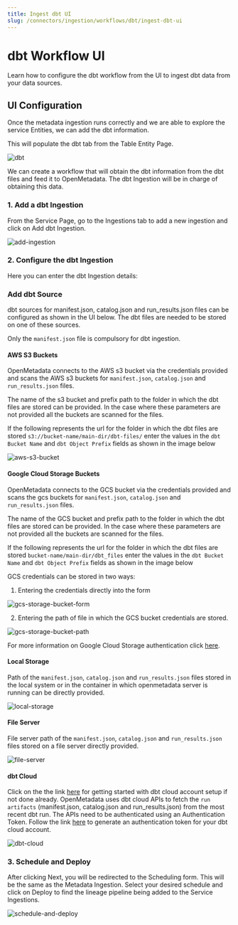 ```yaml
---
title: Ingest dbt UI
slug: /connectors/ingestion/workflows/dbt/ingest-dbt-ui
---
```


# dbt Workflow UI
Learn how to configure the dbt workflow from the UI to ingest dbt data from your data sources.

## UI Configuration

Once the metadata ingestion runs correctly and we are able to explore the service Entities, we can add the dbt information.

This will populate the dbt tab from the Table Entity Page.

<Image src="/images/openmetadata/ingestion/workflows/dbt/dbt-features/dbt-query.png" alt="dbt" caption="dbt"/>

We can create a workflow that will obtain the dbt information from the dbt files and feed it to OpenMetadata. The dbt Ingestion will be in charge of obtaining this data.

### 1. Add a dbt Ingestion

From the Service Page, go to the Ingestions tab to add a new ingestion and click on Add dbt Ingestion.

<Image src="/images/openmetadata/ingestion/workflows/dbt/add-ingestion.png" alt="add-ingestion" caption="Add dbt Ingestion"/>

### 2. Configure the dbt Ingestion

Here you can enter the dbt Ingestion details:
### Add dbt Source

dbt sources for manifest.json, catalog.json and run_results.json files can be configured as shown in the UI below. The dbt files are needed to be stored on one of these sources.

<Note>

Only the `manifest.json` file is compulsory for dbt ingestion.

</Note>


#### AWS S3 Buckets

OpenMetadata connects to the AWS s3 bucket via the credentials provided and scans the AWS s3 buckets for `manifest.json`, `catalog.json` and `run_results.json` files.

The name of the s3 bucket and prefix path to the folder in which the dbt files are stored can be provided. In the case where these parameters are not provided all the buckets are scanned for the files.

If the following represents the url for the folder in which the dbt files are stored `s3://bucket-name/main-dir/dbt-files/` enter the values in the `dbt Bucket Name` and `dbt Object Prefix` fields as shown in the image below

<Image src="/images/openmetadata/ingestion/workflows/dbt/aws-s3.png" alt="aws-s3-bucket" caption="AWS S3 Bucket Config"/>

#### Google Cloud Storage Buckets

OpenMetadata connects to the GCS bucket via the credentials provided and scans the gcs buckets for `manifest.json`, `catalog.json` and `run_results.json` files.

The name of the GCS bucket and prefix path to the folder in which the dbt files are stored can be provided. In the case where these parameters are not provided all the buckets are scanned for the files.

If the following represents the url for the folder in which the dbt files are stored `bucket-name/main-dir/dbt_files` enter the values in the `dbt Bucket Name` and `dbt Object Prefix` fields as shown in the image below

GCS credentials can be stored in two ways:
1. Entering the credentials directly into the form

<Image src="/images/openmetadata/ingestion/workflows/dbt/gcs-bucket-form.png" alt="gcs-storage-bucket-form" caption="GCS Bucket config"/>

2. Entering the path of file in which the GCS bucket credentials are stored.

<Image src="/images/openmetadata/ingestion/workflows/dbt/gcs-bucket-path.png" alt="gcs-storage-bucket-path" caption="GCS Bucket Path Config"/>

For more information on Google Cloud Storage authentication click [here](https://cloud.google.com/docs/authentication/getting-started#create-service-account-console).

#### Local Storage

Path of the `manifest.json`, `catalog.json` and `run_results.json` files stored in the local system or in the container in which openmetadata server is running can be directly provided.

<Image src="/images/openmetadata/ingestion/workflows/dbt/local-storage.png" alt="local-storage" caption="Local Storage Config"/>

#### File Server

File server path of the `manifest.json`, `catalog.json` and `run_results.json` files stored on a file server directly provided.

<Image src="/images/openmetadata/ingestion/workflows/dbt/file_server.png" alt="file-server" caption="File Server Config"/>

#### dbt Cloud

Click on the the link [here](https://docs.getdbt.com/guides/getting-started) for getting started with dbt cloud account setup if not done already.
OpenMetadata uses dbt cloud APIs to fetch the `run artifacts` (manifest.json, catalog.json and run_results.json) from the most recent dbt run.
The APIs need to be authenticated using an Authentication Token. Follow the link [here](https://docs.getdbt.com/dbt-cloud/api-v2#section/Authentication) to generate an authentication token for your dbt cloud account.

<Image src="/images/openmetadata/ingestion/workflows/dbt/dbt-cloud.png" alt="dbt-cloud" caption="dbt Cloud config"/>

### 3. Schedule and Deploy
After clicking Next, you will be redirected to the Scheduling form. This will be the same as the Metadata Ingestion. Select your desired schedule and click on Deploy to find the lineage pipeline being added to the Service Ingestions.

<Image src="/images/openmetadata/ingestion/workflows/dbt/schedule-and-deploy.png" alt="schedule-and-deploy" caption="Schedule dbt ingestion pipeline"/>